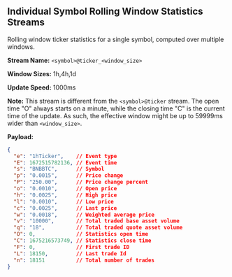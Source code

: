 ## Individual Symbol Rolling Window Statistics Streams

Rolling window ticker statistics for a single symbol, computed over multiple windows.

**Stream Name:** `<symbol>@ticker_<window_size>`

**Window Sizes:** 1h,4h,1d

**Update Speed:** 1000ms

**Note:** This stream is different from the `<symbol>@ticker` stream. The open time "O" always starts on a minute, while the closing time "C" is the current time of the update. As such, the effective window might be up to 59999ms wider than `<window_size>`.

**Payload:**
```json
{
  "e": "1hTicker",    // Event type
  "E": 1672515782136, // Event time
  "s": "BNBBTC",      // Symbol
  "p": "0.0015",      // Price change
  "P": "250.00",      // Price change percent
  "o": "0.0010",      // Open price
  "h": "0.0025",      // High price
  "l": "0.0010",      // Low price
  "c": "0.0025",      // Last price
  "w": "0.0018",      // Weighted average price
  "v": "10000",       // Total traded base asset volume
  "q": "18",          // Total traded quote asset volume
  "O": 0,             // Statistics open time
  "C": 1675216573749, // Statistics close time
  "F": 0,             // First trade ID
  "L": 18150,         // Last trade Id
  "n": 18151          // Total number of trades
}
```